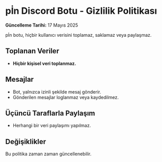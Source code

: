 # pİn Discord Botu - Gizlilik Politikası

**Güncelleme Tarihi:** 17 Mayıs 2025

pİn botu, hiçbir kullanıcı verisini toplamaz, saklamaz veya paylaşmaz.

## Toplanan Veriler
- **Hiçbir kişisel veri toplanmaz.**

## Mesajlar
- Bot, yalnızca izinli şekilde mesaj gönderir.
- Gönderilen mesajlar loglanmaz veya kaydedilmez.

## Üçüncü Taraflarla Paylaşım
- Herhangi bir veri paylaşımı yapılmaz.

## Değişiklikler
Bu politika zaman zaman güncellenebilir.
